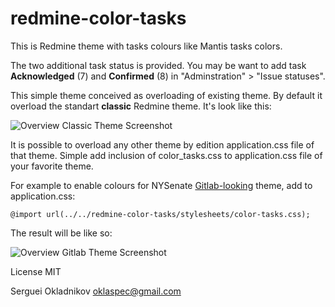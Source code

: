 # redmine-color-tasks

This is Redmine theme with tasks colours like Mantis tasks colors.

The two additional task status is provided. You may be want
to add task **Acknowledged** (7) and **Confirmed** (8)
in "Adminstration" > "Issue statuses".

This simple theme conceived as overloading of existing theme.
By default it overload the standart **classic** Redmine theme.
It's look like this:

![Overview Classic Theme Screenshot](https://raw.github.com/oklas/redmine-color-tasks/master/screenshots/classic.png
 "Classic")

It is possible to overload any other theme by edition 
application.css file of that theme. Simple add inclusion of
color_tasks.css to application.css file of your favorite theme.


For example to enable colours for NYSenate
[Gitlab-looking](https://github.com/nysenate/nyss-gitlab-redmine-theme)
theme, add to application.css:

    @import url(../../redmine-color-tasks/stylesheets/color-tasks.css);

The result will be like so:

![Overview Gitlab Theme Screenshot](https://raw.github.com/oklas/redmine-color-tasks/master/screenshots/gitlab.png
 "Gitlab")


License MIT

Serguei Okladnikov <oklaspec@gmail.com>